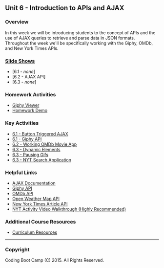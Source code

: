 ## Unit 6 - Introduction to APIs and AJAX

### Overview

In this week we will be introducing students to the concept of APIs and the use of AJAX queries to retrieve and parse data in JSON formats. Throughout the week we'll be specifically working with the Giphy, OMDb, and New York Times APIs.

### [Slide Shows](Presentations)

* [6.1 - *none*]
* [6.2 - AJAX API]
* [6.3 - *none*]

### Homework Activities

* [Giphy Viewer](../homework/06-ajax/Instructions/homework.md)
* [Homework Demo](../homework/06-ajax/Instructions/homework_demo.mov)

### Key Activities

* [6.1 - Button Triggered AJAX](Activities/03-AJAX_to_HTML)
* [6.1 - Giphy API](Activities/04-Giphy_API)
* [6.2 - Working OMDb Movie App](Activities/10-WorkingMovieApp)
* [6.3 - Dynamic Elements](Activities/14-DynamicElements)
* [6.3 - Pausing Gifs](Activities/15-PausingGifs)
* [6.3 - NYT Search Application](Activities/16-NYTSearch)

### Helpful Links

* [AJAX Documentation](http://api.jquery.com/jquery.ajax/)
* [Giphy API](https://github.com/Giphy/GiphyAPI)
* [OMDb API](http://www.omdbapi.com/)
* [Open Weather Map API](http://openweathermap.org/api)
* [New York Times Article API](http://developer.nytimes.com/docs/read/article_search_api_v2)
* [NYT Activity Video Walkthrough (Highly Recommended)](https://youtu.be/RQTVw6XJAac?list=PLgJ8UgkiorCnCFzNp0dP0zJyeFAgstYTj)

### Additional Course Resources

* [Curriculum Resources](https://github.com/coding-boot-camp/curriculum-resources)

- - -

### Copyright

Coding Boot Camp (C) 2015. All Rights Reserved.
